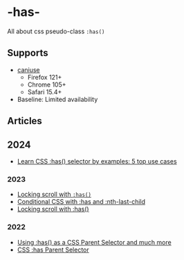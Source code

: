 # -has-
All about css pseudo-class `:has()`

## Supports
- [caniuse](https://caniuse.com/css-has)
  - Firefox 121+
  - Chrome 105+
  - Safari 15.4+
- Baseline: Limited availability

## Articles
## 2024
- [Learn CSS :has() selector by examples: 5 top use cases](https://bejamas.io/blog/learn-css-has-selector-by-examples-top-use-cases/)

### 2023
- [Locking scroll with `:has()`](https://robbowen.digital/wrote-about/locking-scroll-with-has/)
- [Conditional CSS with :has and :nth-last-child](https://ishadeed.com/article/conditional-css-has-nth-last-child)
- [Locking scroll with :has()](https://robbowen.digital/wrote-about/locking-scroll-with-has/)

### 2022
- [Using :has() as a CSS Parent Selector and much more](https://webkit.org/blog/13096/css-has-pseudo-class/)
- [CSS :has Parent Selector](https://ishadeed.com/article/css-has-parent-selector)
